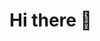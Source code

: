 # Hi there 👋
<!--
![thissop's GitHub stats](https://github-readme-stats.vercel.app/api?username=thissop&theme=monokai&show_icons=true)

[![thissop's top Langs](https://github-readme-stats.vercel.app/api/top-langs/?username=thissop&layout=compact&theme=monokai)](https://github.com/anuraghazra/github-readme-stats)


<hr>
<p align="center">
<img src="https://raw.githubusercontent.com/github/explore/80688e429a7d4ef2fca1e82350fe8e3517d3494d/topics/python/python.png" alt="Python" height="40" style="vertical-align:top; margin:4px">
<img src="https://raw.githubusercontent.com/github/explore/80688e429a7d4ef2fca1e82350fe8e3517d3494d/topics/visual-studio-code/visual-studio-code.png" alt="VS Code" height="40" style="vertical-align:top; margin:4px"> 
<!-- <img src ="" alt="" height="40" style="vertical-align:top; margin:4px"> -- >
</p>
